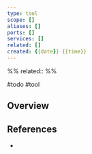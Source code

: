 ```yaml
---
type: tool
scope: []
aliases: []
ports: []
services: []
related: []
created: {{date}} {{time}}
---
```

%%
related::
%%

#todo #tool 

## Overview

## References
- 